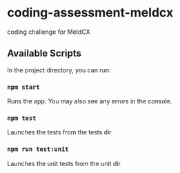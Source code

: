 # coding-assessment-meldcx

coding challenge for MeldCX

## Available Scripts

In the project directory, you can run:

### `npm start`

Runs the app. You may also see any errors in the console.

### `npm test`

Launches the tests from the tests dir

### `npm run test:unit`

Launches the unit tests from the unit dir
